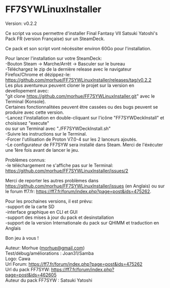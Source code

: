 # FF7SYWLinuxInstaller
Version: v0.2.2



Ce script va vous permettre d'installer Final Fantasy VII Satsuki Yatoshi's Pack FR (version Française) sur un SteamDeck.  

Ce pack et son script vont nécéssiter environ 60Go pour l'installation.  

Pour lancer l'installation sur votre SteamDeck:  
	-Bouton Steam -> Marche/Arrêt -> Basculer sur le bureau  
	-Téléchargez le zip de la dernière release avec le navigateur Firefox/Chrome et dézippez-le:  
	https://github.com/morhue/FF7SYWLinuxInstaller/releases/tag/v0.2.2  
	Les plus aventureux peuvent cloner le projet sur la version en devellopement avec:  
	"git clone https://github.com/morhue/FF7SYWLinuxInstaller.git" avec le Terminal (Konsole).  
	Certaines fonctionnalitées peuvent être cassées ou des bugs peuvent se produire avec cette version.  
	-Lancez l'installation en double-cliquant sur l'icône "FF7SYWDeckInstall" et choisissez "execute"  
	ou sur un Terminal avec "./FF7SYWDeckInstall.sh"  
	-Suivre les instructions sur le Terminal.  
	-Forcer l'utilisation de Proton V7.0-4 sur les 2 lanceurs ajoutés.  
	-Le configurateur de FF7SYW sera installé dans Steam. Merci de l'éxécuter une 1ère fois avant de lancer le jeu.  




Problèmes connus:  
	-le téléchargement ne s'affiche pas sur le Terminal: https://github.com/morhue/FF7SYWLinuxInstaller/issues/2  


Merci de reporter les autres problèmes dans https://github.com/morhue/FF7SYWLinuxInstaller/issues (en Anglais) ou sur le forum ff7.fr: https://ff7.fr/forum/index.php?page=post&ids=475262.


Pour les prochaines versions, il est prévu:  
	-support de la carte SD  
	-interface graphique en CLI et GUI  
	-support des mises à jour du pack et desinstallation  
	-support de la version Internationale du pack sur QHIMM et traduction en Anglais




Bon jeu à vous !


Auteur: Morhue (morhue@gmail.com)  
Test/débug/améliorations : Joan31/Samba  
Logo: Cawa  
Url Forum: https://ff7.fr/forum/index.php?page=post&ids=475262  
Url du pack FF7SYW: https://ff7.fr/forum/index.php?page=post&ids=462605  
Auteur du pack FF7SYW : Satsuki Yatoshi
